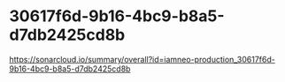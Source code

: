# 30617f6d-9b16-4bc9-b8a5-d7db2425cd8b
https://sonarcloud.io/summary/overall?id=iamneo-production_30617f6d-9b16-4bc9-b8a5-d7db2425cd8b
